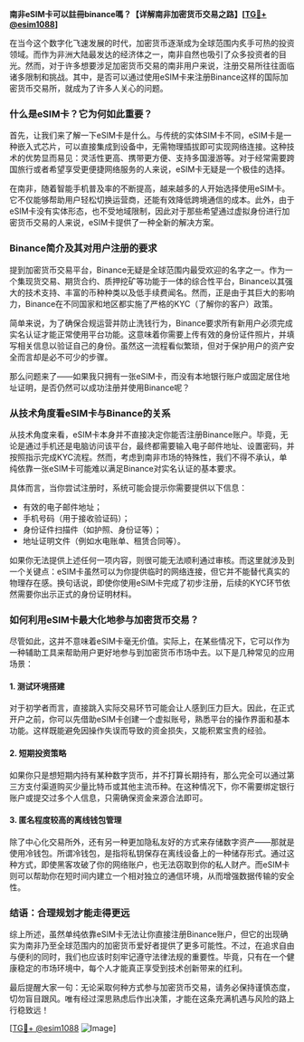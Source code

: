 **南非eSIM卡可以註冊binance嗎？【详解南非加密货币交易之路】[[TG💪+ @esim1088](https://t.me/s/esim1088)]**

在当今这个数字化飞速发展的时代，加密货币逐渐成为全球范围内炙手可热的投资领域。而作为非洲大陆最发达的经济体之一，南非自然也吸引了众多投资者的目光。然而，对于许多想要涉足加密货币交易的南非用户来说，注册交易所往往面临诸多限制和挑战。其中，是否可以通过使用eSIM卡来注册Binance这样的国际加密货币交易所，就成为了许多人关心的问题。

### **什么是eSIM卡？它为何如此重要？**

首先，让我们来了解一下eSIM卡是什么。与传统的实体SIM卡不同，eSIM卡是一种嵌入式芯片，可以直接集成到设备中，无需物理插拔即可实现网络连接。这种技术的优势显而易见：灵活性更高、携带更方便、支持多国漫游等。对于经常需要跨国旅行或者希望享受更便捷网络服务的人来说，eSIM卡无疑是一个极佳的选择。

在南非，随着智能手机普及率的不断提高，越来越多的人开始选择使用eSIM卡。它不仅能够帮助用户轻松切换运营商，还能有效降低跨境通信的成本。此外，由于eSIM卡没有实体形态，也不受地域限制，因此对于那些希望通过虚拟身份进行加密货币交易的人来说，eSIM卡提供了一种全新的解决方案。

### **Binance简介及其对用户注册的要求**

提到加密货币交易平台，Binance无疑是全球范围内最受欢迎的名字之一。作为一个集现货交易、期货合约、质押挖矿等功能于一体的综合性平台，Binance以其强大的技术支持、丰富的币种种类以及低手续费闻名。然而，正是由于其巨大的影响力，Binance在不同国家和地区都实施了严格的KYC（了解你的客户）政策。

简单来说，为了确保合规运营并防止洗钱行为，Binance要求所有新用户必须完成实名认证才能正常使用平台功能。这意味着你需要上传有效的身份证件照片，并填写相关信息以验证自己的身份。虽然这一流程看似繁琐，但对于保护用户的资产安全而言却是必不可少的步骤。

那么问题来了——如果我只拥有一张eSIM卡，而没有本地银行账户或固定居住地址证明，是否仍然可以成功注册并使用Binance呢？

### **从技术角度看eSIM卡与Binance的关系**

从技术角度来看，eSIM卡本身并不直接决定你能否注册Binance账户。毕竟，无论是通过手机还是电脑访问该平台，最终都需要输入电子邮件地址、设置密码，并按照指示完成KYC流程。然而，考虑到南非市场的特殊性，我们不得不承认，单纯依靠一张eSIM卡可能难以满足Binance对实名认证的基本要求。

具体而言，当你尝试注册时，系统可能会提示你需要提供以下信息：
- 有效的电子邮件地址；
- 手机号码（用于接收验证码）；
- 身份证件扫描件（如护照、身份证等）；
- 地址证明文件（例如水电账单、租赁合同等）。

如果你无法提供上述任何一项内容，则很可能无法顺利通过审核。而这里就涉及到一个关键点：eSIM卡虽然可以为你提供临时的网络连接，但它并不能替代真实的物理存在感。换句话说，即使你使用eSIM卡完成了初步注册，后续的KYC环节依然需要你出示正式的身份证明材料。

### **如何利用eSIM卡最大化地参与加密货币交易？**

尽管如此，这并不意味着eSIM卡毫无价值。实际上，在某些情况下，它可以作为一种辅助工具来帮助用户更好地参与到加密货币市场中去。以下是几种常见的应用场景：

#### **1. 测试环境搭建**
对于初学者而言，直接跳入实际交易环节可能会让人感到压力巨大。因此，在正式开户之前，你可以先借助eSIM卡创建一个虚拟账号，熟悉平台的操作界面和基本功能。这样既能避免因操作失误而导致的资金损失，又能积累宝贵的经验。

#### **2. 短期投资策略**
如果你只是想短期内持有某种数字货币，并不打算长期持有，那么完全可以通过第三方支付渠道购买少量比特币或其他主流币种。在这种情况下，你不需要绑定银行账户或提交过多个人信息，只需确保资金来源合法即可。

#### **3. 匿名程度较高的离线钱包管理**
除了中心化交易所外，还有另一种更加隐私友好的方式来存储数字资产——那就是使用冷钱包。所谓冷钱包，是指将私钥保存在离线设备上的一种储存形式。通过这种方式，即使黑客攻破了你的网络账户，也无法窃取到你的私人财产。而eSIM卡则可以帮助你在短时间内建立一个相对独立的通信环境，从而增强数据传输的安全性。

### **结语：合理规划才能走得更远**

综上所述，虽然单纯依靠eSIM卡无法让你直接注册Binance账户，但它的出现确实为南非乃至全球范围内的加密货币爱好者提供了更多可能性。不过，在追求自由与便利的同时，我们也应该时刻牢记遵守法律法规的重要性。毕竟，只有在一个健康稳定的市场环境中，每个人才能真正享受到技术创新带来的红利。

最后提醒大家一句：无论采取何种方式参与加密货币交易，请务必保持谨慎态度，切勿盲目跟风。唯有经过深思熟虑后作出决策，才能在这条充满机遇与风险的路上行稳致远！

[[TG💪+ @esim1088](https://t.me/s/esim1088) ![Image](https://i.postimg.cc/4NQfJmqS/Snipaste-2025-05-13-00-14-12.png)]